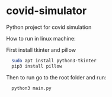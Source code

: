# covid-simulator
Python project for covid simulation

How to run in linux machine:

First install tkinter and pillow
```bash
  sudo apt install python3-tkinter
  pip3 install pillow
```
Then to run go to the root folder and run:
```bash
  python3 main.py
```
